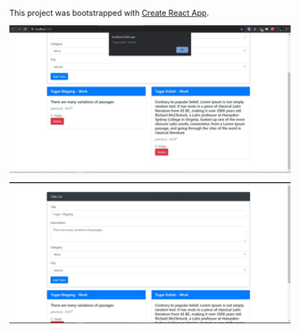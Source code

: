 This project was bootstrapped with [Create React App](https://github.com/facebook/create-react-app).

![](SS/pict1New.JPG)

![](SS/pict2New.JPG)
